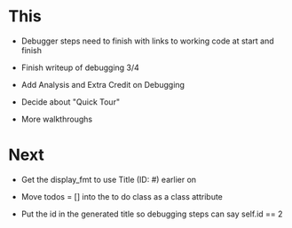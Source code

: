 # This

- Debugger steps need to finish with links to working code at start and finish

- Finish writeup of debugging 3/4

- Add Analysis and Extra Credit on Debugging

- Decide about "Quick Tour"

- More walkthroughs

# Next

- Get the display_fmt to use Title (ID: #) earlier on

- Move todos = [] into the to do class as a class attribute

- Put the id in the generated title so debugging steps can say
  self.id == 2

